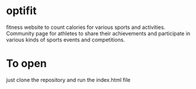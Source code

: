 # optifit
fitness website to count calories for various sports and activities. Community page for athletes to share their achievements and participate in various kinds of sports events and competitions. 
# To open 
just clone the repository and run the index.html file 

